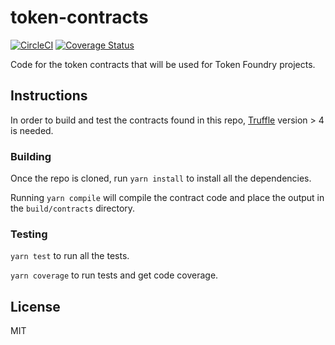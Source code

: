 # token-contracts
[![CircleCI](https://circleci.com/gh/tokenfoundry/token-contracts.svg?style=shield)](https://circleci.com/gh/tokenfoundry/token-contracts)
[![Coverage Status](https://coveralls.io/repos/github/tokenfoundry/token-contracts/badge.svg?branch=master)](https://coveralls.io/github/tokenfoundry/token-contracts?branch=master)

Code for the token contracts that will be used for Token Foundry projects.

## Instructions

In order to build and test the contracts found in this repo, [Truffle](truffleframework.com) version > 4 is needed.

### Building

Once the repo is cloned, run `yarn install` to install all the dependencies.

Running `yarn compile` will compile the contract code and place the output in the `build/contracts` directory.

### Testing

`yarn test` to run all the tests.

`yarn coverage` to run tests and get code coverage.

## License

MIT
